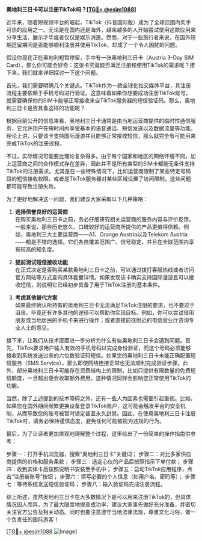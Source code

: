 **奥地利三日卡可以注册TikTok吗？[[TG💪+ @esim1088](https://t.me/s/esim1088)]**

近年来，随着短视频平台的崛起，TikTok（抖音国际版）成为了全球范围内炙手可热的应用之一。无论是在国内还是海外，越来越多的人开始尝试使用这款应用来分享生活、展示才华或者仅仅是娱乐消遣。然而，对于一些旅行者来说，在国外短期逗留期间是否能够顺利注册并使用TikTok，却成了一个令人困扰的问题。

假设你现在正在奥地利短暂停留，手中有一张奥地利三日卡（Austria 3-Day SIM Card），那么你可能会好奇：这张卡究竟能否满足注册和使用TikTok的需求呢？接下来，我们就来详细探讨一下这个问题。

首先，我们需要明确几个关键点。TikTok作为一款全球化社交媒体平台，其注册流程主要依赖于手机号码进行验证。这意味着如果你想要成功注册TikTok账号，就需要确保你的SIM卡能够正常接收来自TikTok服务器的短信验证码。那么，奥地利三日卡是否具备这样的功能呢？

根据目前公开的信息来看，奥地利三日卡通常是由当地运营商提供的临时性通信服务，它允许用户在短时间内享受基本的语音通话、短信发送以及数据流量等功能。理论上讲，只要该卡支持国际漫游并且能够正常接收短信，那么就完全有可能用来完成TikTok的注册过程。

不过，实际情况可能要比理论复杂得多。由于每个国家和地区的网络环境不同，加上运营商之间的合作模式存在差异，因此并不是所有类型的SIM卡都能无条件支持TikTok的注册需求。尤其是在一些特殊情况下，比如运营商限制了某些特定号码段的短信接收权限，或者是TikTok服务器对某些区域设置了访问限制，这些问题都可能导致注册失败。

为了更好地解决这一问题，我们建议大家采取以下几种策略：

1. **选择信誉良好的运营商**  
   在购买奥地利三日卡之前，务必仔细研究相关运营商的服务内容与评价反馈。一般来说，那些历史悠久、口碑较好的运营商所提供的产品更值得信赖。例如，奥地利三大主要运营商——A1、Orange Austria以及Telekom Austria——都是不错的选择。它们各自覆盖范围广、信号稳定，并且在全球范围内享有较高的知名度。

2. **提前测试短信接收功能**  
   在正式决定是否购买某款奥地利三日卡之前，可以通过拨打客服热线或者访问官方网站等方式查询具体套餐详情。如果发现该卡确实支持国际漫游且可以接收短信，则说明它已经初步具备了用于TikTok注册的基本条件。

3. **考虑其他替代方案**  
   如果最终确认所持有的奥地利三日卡无法满足TikTok注册的要求，也不要过于沮丧。毕竟还有许多其他的途径可以帮助你实现目标。例如，你可以尝试借用朋友或当地居民的手机卡来进行操作；或者直接前往附近的电信营业厅咨询专业人士的意见。

接下来，让我们从技术层面进一步分析为什么有些奥地利三日卡会遇到问题。首先，TikTok要求用户输入有效的手机号码以完成身份验证，而这个号码必须能够接收到系统发送过来的六位数验证码短信。如果您的奥地利三日卡未能正确配置短信服务（SMS Service），那么即使网络连接正常也无法顺利完成验证步骤。此外，部分奥地利三日卡可能存在资费结构上的限制，比如只提供有限数量的免费短信额度，一旦超出便会收取额外费用。这种情况同样会影响您正常使用TikTok的功能。

当然，除了上述提到的技术障碍之外，还有一些人为因素也需要引起重视。比如，如果您在国外期间频繁更换设备登录TikTok账户，这可能会触发平台的安全机制，从而导致您的账号被暂时锁定甚至永久封禁。因此，在使用奥地利三日卡注册TikTok时，请务必保持谨慎态度，避免任何可能被视为违规的行为。

最后，为了让读者更加直观地理解整个过程，这里给出了一份简单的操作指南供参考：

步骤一：打开手机浏览器，搜索“奥地利三日卡”关键词；
步骤二：对比多家供应商提供的价格和服务条款；
步骤三：选定心仪的产品后按照指示下单付款；
步骤四：收到实体卡后按照说明书安装至手机中；
步骤五：启动TikTok应用程序，点击“注册新账号”按钮；
步骤六：填写必要的个人信息（如用户名、密码等）；
步骤七：等待系统发送短信验证码；
步骤八：输入验证码完成注册流程。

综上所述，虽然奥地利三日卡在大多数情况下是可以用来注册TikTok的，但具体情况因人而异。为了最大限度地提高成功率，建议大家事先做好充分准备，并密切关注官方公告及相关动态。同时也要注意遵守当地法律法规，尊重文化习俗，做一个负责任的国际游客！

[[TG💪+ @esim1088](https://t.me/s/esim1088) ![Image](https://i.postimg.cc/4NQfJmqS/Snipaste-2025-05-13-00-14-12.png)]